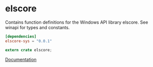 # elscore #
Contains function definitions for the Windows API library elscore. See winapi for types and constants.

```toml
[dependencies]
elscore-sys = "0.0.1"
```

```rust
extern crate elscore;
```

[Documentation](https://retep998.github.io/doc/elscore/)
